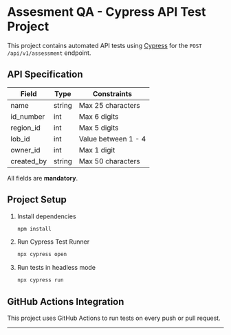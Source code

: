 # Assesment QA - Cypress API Test Project

This project contains automated API tests using [Cypress](https://www.cypress.io/) for the `POST /api/v1/assessment` endpoint.

## API Specification

| Field       | Type   | Constraints                                    |
|-------------|--------|------------------------------------------------|
| name        | string | Max 25 characters                              |
| id_number   | int    | Max 6 digits                                   |
| region_id   | int    | Max 5 digits                                   |
| lob_id      | int    | Value between 1 - 4                            |
| owner_id    | int    | Max 1 digit                                    |
| created_by  | string | Max 50 characters                              |

All fields are **mandatory**.

## Project Setup

1. Install dependencies
   ```bash
   npm install
   ```

2. Run Cypress Test Runner
   ```bash
   npx cypress open
   ```

3. Run tests in headless mode
   ```bash
   npx cypress run
   ```

## GitHub Actions Integration

This project uses GitHub Actions to run tests on every push or pull request.

---